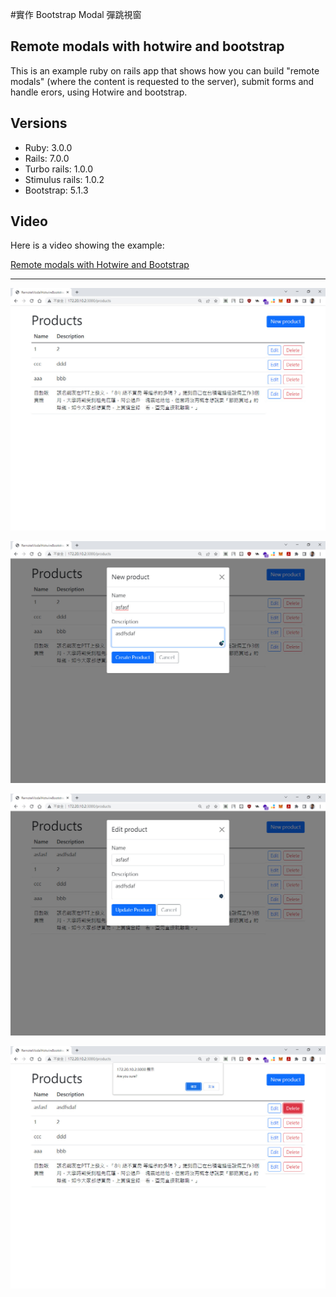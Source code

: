 #實作 Bootstrap Modal 彈跳視窗

## Remote modals with hotwire and bootstrap

This is an example ruby on rails app that shows how you can build "remote modals" (where the content is requested to the server), submit forms and handle erors, using Hotwire and bootstrap.

## Versions

* Ruby: 3.0.0
* Rails: 7.0.0
* Turbo rails: 1.0.0
* Stimulus rails: 1.0.2
* Bootstrap: 5.1.3

## Video

Here is a video showing the example:

[Remote modals with Hotwire and Bootstrap](https://www.loom.com/share/bcc3514ebafc4665874098bf8386cd1f)

---

![](https://github.com/afgnsu/Rails002/blob/main/01.jpg)

![](https://github.com/afgnsu/Rails002/blob/main/02.jpg)

![](https://github.com/afgnsu/Rails002/blob/main/03.jpg)

![](https://github.com/afgnsu/Rails002/blob/main/04.jpg)

